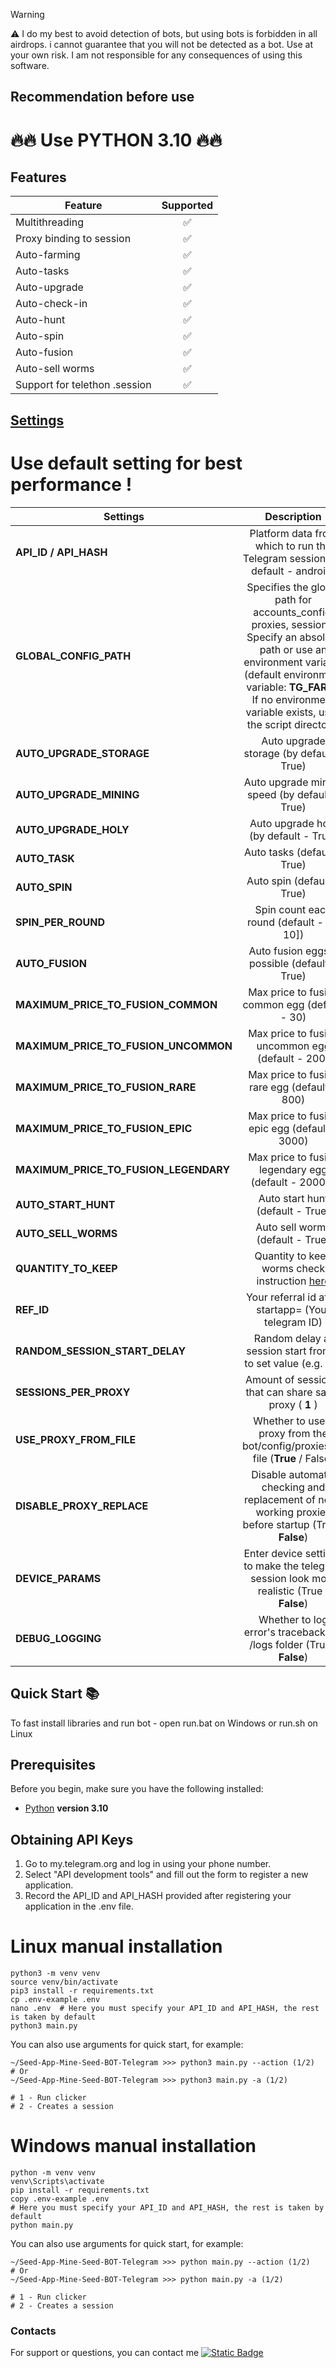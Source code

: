 > [!WARNING]
> ⚠️ I do my best to avoid detection of bots, but using bots is forbidden in all airdrops. i cannot guarantee that you will not be detected as a bot. Use at your own risk. I am not responsible for any consequences of using this software.


## Recommendation before use

# 🔥🔥 Use PYTHON 3.10 🔥🔥

## Features  
| Feature                       | Supported |
|-------------------------------|:---------:|
| Multithreading                |     ✅     |
| Proxy binding to session      |     ✅     |
| Auto-farming                  |     ✅     |
| Auto-tasks                    |     ✅     |
| Auto-upgrade                  |     ✅     |
| Auto-check-in                 |     ✅     |
| Auto-hunt                     |     ✅     |
| Auto-spin                                                 |     ✅     |
| Auto-fusion                                                 |     ✅     |
| Auto-sell worms               |     ✅     |
| Support for telethon .session |     ✅     |


## [Settings](https://github.com/SP-l33t/Seed_Coin-Telethon/tree/main/.env-example)

# Use default setting for best performance !
| Settings                       |                                                                                                                  Description                                                                                                                  |
|--------------------------------|:---------------------------------------------------------------------------------------------------------------------------------------------------------------------------------------------------------------------------------------------:|
| **API_ID / API_HASH**          |                                                                                  Platform data from which to run the Telegram session (by default - android)                                                                                  |
| **GLOBAL_CONFIG_PATH**         | Specifies the global path for accounts_config, proxies, sessions. <br/>Specify an absolute path or use an environment variable (default environment variable: **TG_FARM**) <br/>If no environment variable exists, uses the script directory. |
| **AUTO_UPGRADE_STORAGE**       |                                                                                                   Auto upgrade storage  (by default - True)                                                                                                   |
| **AUTO_UPGRADE_MINING**        |                                                                                                 Auto upgrade mining speed (by default - True)                                                                                                 |
| **AUTO_UPGRADE_HOLY**          |                                                                                                     Auto upgrade holy (by default - True)                                                                                                     |
| **AUTO_TASK**                  |                                                                                                          Auto tasks (default - True)                                                                                                          |
| **AUTO_SPIN**     |                    Auto spin (default - True)                         |
| **SPIN_PER_ROUND**     |                    Spin count each round (default - [5, 10])                         |
| **AUTO_FUSION**     |                    Auto fusion eggs if possible (default - True)                         |
| **MAXIMUM_PRICE_TO_FUSION_COMMON**  |                    Max price to fusion common egg (default - 30)                         |
| **MAXIMUM_PRICE_TO_FUSION_UNCOMMON**  |                    Max price to fusion uncommon egg (default - 200)                         |
| **MAXIMUM_PRICE_TO_FUSION_RARE**     |                    Max price to fusion rare egg (default - 800)                         |
| **MAXIMUM_PRICE_TO_FUSION_EPIC**     |                    Max price to fusion epic egg (default - 3000)                         |
| **MAXIMUM_PRICE_TO_FUSION_LEGENDARY**     |                    Max price to fusion legendary egg (default - 20000)                         |
| **AUTO_START_HUNT**            |                                                                                                       Auto start hunt (default - True)                                                                                                        |
| **AUTO_SELL_WORMS**            |                                                                                                       Auto sell worms (default - True)                                                                                                        |
| **QUANTITY_TO_KEEP**           |                                                       Quantity to keep worms check instruction [here](https://github.com/SP-l33t/Seed-App-Mine-Seed-BOT-Telegram/blob/main/setting.md)                                                        |
| **REF_ID**                     |                                                                                              Your referral id after startapp= (Your telegram ID)                                                                                              |
| **RANDOM_SESSION_START_DELAY** |                                                                                        Random delay at session start from 1 to set value (e.g. **30**)                                                                                        |
| **SESSIONS_PER_PROXY**         |                                                                                            Amount of sessions, that can share same proxy ( **1** )                                                                                            |
| **USE_PROXY_FROM_FILE**        |                                                                                Whether to use a proxy from the bot/config/proxies.txt file (**True** / False)                                                                                 |
| **DISABLE_PROXY_REPLACE**      |                                                                      Disable automatic checking and replacement of non-working proxies before startup (True / **False**)                                                                      |
| **DEVICE_PARAMS**              |                                                                          Enter device settings to make the telegram session look more realistic  (True / **False**)                                                                           |
| **DEBUG_LOGGING**              |                                                                                     Whether to log error's tracebacks to /logs folder (True / **False**)                                                                                      |

## Quick Start 📚

To fast install libraries and run bot - open run.bat on Windows or run.sh on Linux

## Prerequisites
Before you begin, make sure you have the following installed:
- [Python](https://www.python.org/downloads/) **version 3.10**

## Obtaining API Keys
1. Go to my.telegram.org and log in using your phone number.
2. Select "API development tools" and fill out the form to register a new application.
3. Record the API_ID and API_HASH provided after registering your application in the .env file.


# Linux manual installation
```shell
python3 -m venv venv
source venv/bin/activate
pip3 install -r requirements.txt
cp .env-example .env
nano .env  # Here you must specify your API_ID and API_HASH, the rest is taken by default
python3 main.py
```

You can also use arguments for quick start, for example:
```shell
~/Seed-App-Mine-Seed-BOT-Telegram >>> python3 main.py --action (1/2)
# Or
~/Seed-App-Mine-Seed-BOT-Telegram >>> python3 main.py -a (1/2)

# 1 - Run clicker
# 2 - Creates a session
```

# Windows manual installation
```shell
python -m venv venv
venv\Scripts\activate
pip install -r requirements.txt
copy .env-example .env
# Here you must specify your API_ID and API_HASH, the rest is taken by default
python main.py
```

You can also use arguments for quick start, for example:
```shell
~/Seed-App-Mine-Seed-BOT-Telegram >>> python main.py --action (1/2)
# Or
~/Seed-App-Mine-Seed-BOT-Telegram >>> python main.py -a (1/2)

# 1 - Run clicker
# 2 - Creates a session
```

### Contacts

For support or questions, you can contact me [![Static Badge](https://img.shields.io/badge/Telegram-Channel-Link?style=for-the-badge&logo=Telegram&logoColor=white&logoSize=auto&color=blue)](https://t.me/airdrop_tool_vanh)
